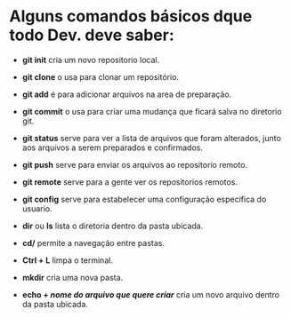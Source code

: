 # Alguns comandos básicos dque todo Dev. deve saber:



- **git init** cria um novo repositorio local.
- **git clone** o usa para clonar um repositório.
- **git add** é para adicionar arquivos na area de preparação.
- **git commit** o usa para criar uma mudança que ficará salva no diretorio git.
- **git status** serve para ver a lista de arquivos que foram alterados, junto aos arquivos a serem preparados e confirmados.
- **git push** serve para enviar os arquivos ao repositorio remoto.
- **git remote** serve para a gente ver os repositorios remotos.
- **git config** serve para estabelecer uma configuração especifica do usuario.





- **dir** ou **ls** lista o diretoria dentro da pasta ubicada.
- **cd/** permite a navegação entre pastas.
- **Ctrl + L** limpa o terminal.
- **mkdir** cria uma nova pasta.
- **echo + _nome do arquivo que quere criar_** cria um novo arquivo dentro da pasta ubicada.

